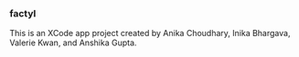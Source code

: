 ### factyl

This is an XCode app project created by Anika Choudhary, Inika Bhargava, Valerie Kwan, and Anshika Gupta.

